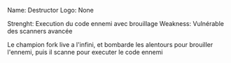 Name: Destructor
Logo: None

Strenght: Execution du code ennemi avec brouillage
Weakness: Vulnérable des scanners avancée

Le champion fork live a l'infini, et bombarde les alentours pour brouiller l'ennemi, puis il scanne pour executer le code ennemi